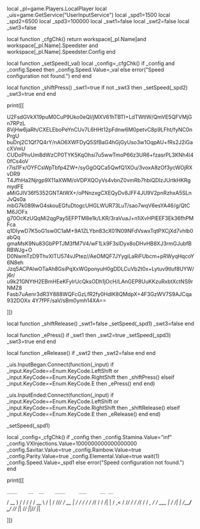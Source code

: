 local _pl=game.Players.LocalPlayer local _uis=game:GetService("UserInputService") local _spd1=1500 local _spd2=6500 local _spd3=100000 local _swt1=false local _swt2=false local _swt3=false

local function _cfgChk() return workspace[_pl.Name]and workspace[_pl.Name].Speedster and workspace[_pl.Name].Speedster.Config end

local function _setSpeed(_val) local _config=_cfgChk() if _config and _config.Speed then _config.Speed.Value=_val else error("Speed configuration not found.") end end

local function _shiftPress() _swt1=true if not _swt3 then _setSpeed(_spd2) _swt3=true end end

print([[

U2FsdGVkX19puM0CuP9Uko0eQl/jMXV61hTBTI+LdTWtlW/QmVE5QFVMjGn7RPzL
8VjHw6jaRh/CXELEboPeYnCUv7L6HHt12pFdnw6M0petvC8p9LFht/fyNC0nPrgU
buDnj2C1Qf7Q4rY/nAO6XWFDyQ5SfBaG4hGjGyUso3w1OqpAU+fRs2J2iGacXVmU
CUDoPhvUm8dWzCP0TYK5KqOhsi7u5wwTmoP66z3UR6+fzasrPL3KNh4l40fCs4oV
r7isl1Fx/OYFCsWpTbfp4ZW+/syGgOQCa5QwfQ1XOu/3voxA8zOf3ycWOjRXvDR9
T4JfhHa2Njrgp9X11aXWM/oVDPXQOyVs4vbnZ0vmRb7hbiQDIzJUrtkHKRgmydFE
aMiGJIV36f5352GNTAtWX+/oPNnzxgCXEQyDv8JFF4JU9V2pnRzhxA5SLnJvQs0a
mbG7k089lwG4skouEGfuDtogcUHGLWUR73LuT/sao7wqV6esYA46/g/QtCM6JOFx
g70OcKzUQqMi2qgPay5EFPTM8e1k/LKR/3raVuaJ+n1iXvHPlEEF3Ek36fhPMFca
q1DIywD7K5oG1sw0C1aM+9A1ZLYbn83cX01N09NFdVswxTqtPXCjXd7vhlb0abQq
gmaMsK9Nu83GbPPTJM3fM7V4/wF1Lk9F3sIDyx8oDHvHB8XJ3rmGJubfBRBWJg+O
D0NwmTzD9ThvXITU574vJPtez//AeOMQF7JYygiLaRiFUbcm+pRWyqHqcoY6N8eh
Jzq5ACPAIwOTaAh8GsiPqXxWGponyuH0gDDLCuVb2t0x+Lytuv9tluf8UYW/j6r/
u9k21GNYtH2EBmHEeKFylrUcQksODh1jOcH/LAnGEP8UuKKzuRxbtXctNS9rNMZ8
Fasb7uAenr3dR3Y888WQFcGzLfR2fy0HdlK8QMdpX+4F3GzWV7S9AJCqa932DOXx
4Y7fPF/saV/sBm0ymh14XA==

]])

local function _shiftRelease() _swt1=false _setSpeed(_spd1) _swt3=false end

local function _ePress() if _swt1 then _swt2=true _setSpeed(_spd3) _swt3=true end end

local function _eRelease() if _swt2 then _swt2=false end end

_uis.InputBegan:Connect(function(_input) if _input.KeyCode==Enum.KeyCode.LeftShift or _input.KeyCode==Enum.KeyCode.RightShift then _shiftPress() elseif _input.KeyCode==Enum.KeyCode.E then _ePress() end end)

_uis.InputEnded:Connect(function(_input) if _input.KeyCode==Enum.KeyCode.LeftShift or _input.KeyCode==Enum.KeyCode.RightShift then _shiftRelease() elseif _input.KeyCode==Enum.KeyCode.E then _eRelease() end end)

_setSpeed(_spd1)

local _config=_cfgChk() if _config then _config.Stamina.Value="inf" _config.VXInjections.Value=1000000000000000000 _config.Savitar.Value=true _config.Rainbow.Value=true _config.Parity.Value=true _config.Elemental.Value=true wait(1) _config.Speed.Value=_spd1 else error("Speed configuration not found.") end

print([[

    ____    __  __    ____     ___     __ __ 
   / __ )  / / / /   / __ \   /   |   / //_/
  / __  | / / / /   / /_/ /  / /| |  / ,<
 / /_/ / / /_/ /   / _, _/  / ___ | / /| |
/_____/  \____/   /_/ |_|  /_/  |_|/_/ |_|

]])
